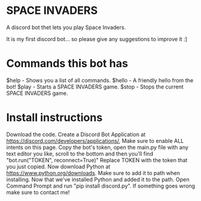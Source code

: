 # SPACE INVADERS
A discord bot thet lets you play Space Invaders.

It is my first discord bot... so please give any suggestions to improve it :]

# Commands this bot has
$help - Shows you a list of all commands.
$hello - A friendly hello from the bot!
$play - Starts a SPACE INVADERS game.
$stop - Stops the current SPACE INVADERS game.

# Install instructions
Download the code.
Create a Discord Bot Application at https://discord.com/developers/applications/, Make sure to enable ALL intents on this page.
Copy the bot's token, open the main.py file with any text editor you like, scroll to the bottom and then you'll find "bot.run("TOKEN", reconnect=True)"
Replace TOKEN with the token that you just copied.
Now download Python at https://www.python.org/downloads. Make sure to add it to path when installing.
Now that we've installed Python and added it to the path. Open Command Prompt and run "pip install discord.py".
If something goes wrong make sure to contact me!
